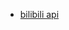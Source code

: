 - [bilibili api](https://github.com/SocialSisterYi/bilibili-API-collect/tree/master/login/login_action)